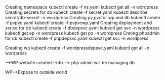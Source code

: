 Creating namespace
 kubectl create -f ns.yaml
 kubectl get all -n wordpress
Creating secrets for db
 kubectl create -f secret.yaml
 kubectl describe secret/db-secret -n wordpress
Creating pv,pvcfor wp and db
 kubectl create -f pvpvc.yaml
 kubectl create -f pvpvcwp.yaml
 Creating deployment and serice for db
 kubectl create -f dbdepsvc.yaml
 kubectl get svc -n wordpress
 kubectl get ep -n wordpress
 kubectl get po -n wordpress
 Creting phpadmin for db
 kubectl create -f phpdepsvc.yaml
 kubectl get svc -n wordpress

 Creating wp
 kubectl create -f wordpressdepsvc.yaml
 kubectl get all -n wordpress

 -->WP website created-->db
--> php admin will be managing db

WP-->Expose to outside world

